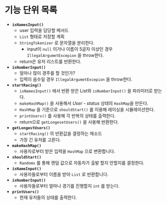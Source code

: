# 기능 단위 목록

- **`isNamesInput()`**
    - user 입력을 담당할 메서드
    - `List` 형태로 저장할 계획
    - `StringTokenizer` 로 문자열을 분리한다.
        - input이 `null` 이거나 이름이 5글자 이상인 경우 `IllegalArgumetExcepion` 을 throw한다.
    - return은 유저 리스트를 반환한다.
- **`isNumberInput()`**
    - 얼마나 많이 경주를 할 것인가?
    - 입력이 음수일 경우 `IllegalArgumetExcepion` 을 throw한다.
- **`startRacing()`**
    - `isNamesInput()` 에서 반환 받은 List와 `isNumberInput()` 을 파라미터로 받는다.
    - `makeHashMap()` 을 사용해서 *User - status* 상태의 `HashMap`을 만든다.
    - `HashMap` 을 기준으로 `shouldStart()` 를 이용해 레이싱을 시뮬레이션한다.
    - `printUsers()` 를 사용해 각 반복의 상태를 출력한다.
    - return으로 `getLongesetUsers()` 을 사용해 반환한다.
- **`getLongestUsers()`**
    - `startRacing()` 의 반환값을 결정하는 메소드
    - 가장 긴 유저를 고른다.
- **`makeHashMap()`**
    - 사용자로부터 받은 입력을 `HashMap` 으로 변환합니다.
- **`shouldStart()`**
    - `Randoms` 를 통해 랜덤 값으로 자동차가 출발 할지 안할지를 결정한다.
- **`isNameInput()`**
    - 사용자들로부터 이름을 받아 `List` 로 반환합니다.
- **`isNumberInput()`**
    - 사용자들로부터 얼마나 경기를 진행할지 `int` 를 받는다.
- **`printUsers()`**
    - 현재 유저들의 상태를 출력한다.